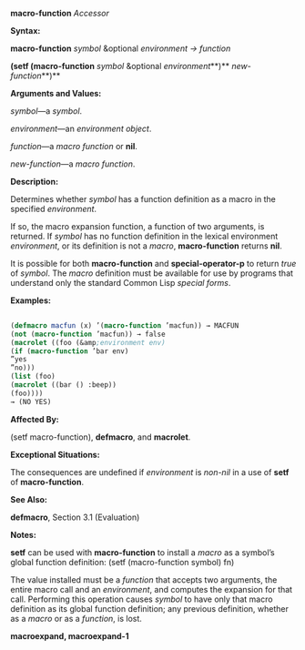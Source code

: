 **macro-function** *Accessor* 



**Syntax:** 



**macro-function** *symbol* &amp;optional *environment → function* 



**(setf (macro-function** *symbol* &amp;optional *environment***)** *new-function***)** 



**Arguments and Values:** 



*symbol*—a *symbol*. 



*environment*—an *environment object*. 



*function*—a *macro function* or **nil**. 



*new-function*—a *macro function*. 



**Description:** 



Determines whether *symbol* has a function definition as a macro in the specified *environment*. 











If so, the macro expansion function, a function of two arguments, is returned. If *symbol* has no function definition in the lexical environment *environment*, or its definition is not a *macro*, **macro-function** returns **nil**. 



It is possible for both **macro-function** and **special-operator-p** to return *true* of *symbol*. The *macro* definition must be available for use by programs that understand only the standard Common Lisp *special forms*. 



**Examples:**
```lisp
 
(defmacro macfun (x) ’(macro-function ’macfun)) → MACFUN 
(not (macro-function ’macfun)) → false 
(macrolet ((foo (&amp;environment env) 
(if (macro-function ’bar env) 
”yes 
”no))) 
(list (foo) 
(macrolet ((bar () :beep)) 
(foo)))) 
→ (NO YES) 

```
**Affected By:** 



(setf macro-function), **defmacro**, and **macrolet**. 



**Exceptional Situations:** 



The consequences are undefined if *environment* is *non-nil* in a use of **setf** of **macro-function**. 



**See Also:** 



**defmacro**, Section 3.1 (Evaluation) 



**Notes:** 



**setf** can be used with **macro-function** to install a *macro* as a symbol’s global function definition: (setf (macro-function symbol) fn) 



The value installed must be a *function* that accepts two arguments, the entire macro call and an *environment*, and computes the expansion for that call. Performing this operation causes *symbol* to have only that macro definition as its global function definition; any previous definition, whether as a *macro* or as a *function*, is lost.  







**macroexpand, macroexpand-1** 



